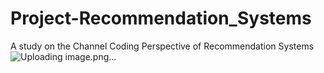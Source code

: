 # Project-Recommendation_Systems
A study on the Channel Coding Perspective of Recommendation Systems
![Uploading image.png…]()
